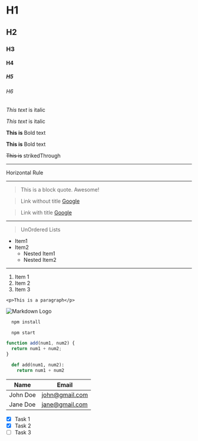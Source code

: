 <!-- Headings -->

# H1

## H2

### H3

#### H4

##### H5

###### H6

<!-- Italics -->

_This text_ is italic

_This text_ is italic

<!-- Strong -->

**This is** Bold text

**This is** Bold text

<!-- StrikeThrough -->

~~This is~~ strikedThrough

<!-- Horizontal Rule -->

---

Horizontal Rule

---

<!-- Block Quotes -->

> This is a block quote. Awesome!

<!-- Links -->

> Link without title [Google](https://www.google.com/)

> Link with title [Google](https://www.google.com/ 'Google HomePage')

<!-- Unordered Lists -->

---

> UnOrdered Lists

- Item1
- Item2
  - Nested Item1
  - Nested Item2

---

<!-- OL -->

1. Item 1
1. Item 2
1. Item 3

<!-- Inline Code Block -->

`<p>This is a paragraph</p>`

<!-- Images -->

![Markdown Logo](https://markdown-here.com/img/icon256.png)

<!-- Github Markdown -->

<!-- Code Blocks -->

```bash
  npm install

  npm start
```

```javascript
function add(num1, num2) {
  return num1 + num2;
}
```

```python
  def add(num1, num2):
    return num1 + num2
```

<!-- Tables -->

| Name     | Email          |
| -------- | -------------- |
| John Doe | john@gmail.com |
| Jane Doe | jane@gmail.com |

<!-- Task List -->

- [x] Task 1
- [x] Task 2
- [ ] Task 3
